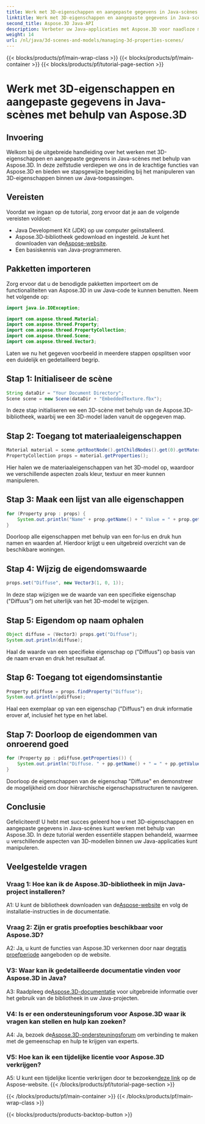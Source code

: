 ```yaml
---
title: Werk met 3D-eigenschappen en aangepaste gegevens in Java-scènes met behulp van Aspose.3D
linktitle: Werk met 3D-eigenschappen en aangepaste gegevens in Java-scènes met behulp van Aspose.3D
second_title: Aspose.3D Java-API
description: Verbeter uw Java-applicaties met Aspose.3D voor naadloze manipulatie van 3D-eigenschappen. Volg onze tutorial voor stapsgewijze begeleiding.
weight: 14
url: /nl/java/3d-scenes-and-models/managing-3d-properties-scenes/
---
```


{{< blocks/products/pf/main-wrap-class >}}
{{< blocks/products/pf/main-container >}}
{{< blocks/products/pf/tutorial-page-section >}}

# Werk met 3D-eigenschappen en aangepaste gegevens in Java-scènes met behulp van Aspose.3D

## Invoering

Welkom bij de uitgebreide handleiding over het werken met 3D-eigenschappen en aangepaste gegevens in Java-scènes met behulp van Aspose.3D. In deze zelfstudie verdiepen we ons in de krachtige functies van Aspose.3D en bieden we stapsgewijze begeleiding bij het manipuleren van 3D-eigenschappen binnen uw Java-toepassingen.

## Vereisten

Voordat we ingaan op de tutorial, zorg ervoor dat je aan de volgende vereisten voldoet:

- Java Development Kit (JDK) op uw computer geïnstalleerd.
-  Aspose.3D-bibliotheek gedownload en ingesteld. Je kunt het downloaden van de[Aspose-website](https://releases.aspose.com/3d/java/).
- Een basiskennis van Java-programmeren.

## Pakketten importeren

Zorg ervoor dat u de benodigde pakketten importeert om de functionaliteiten van Aspose.3D in uw Java-code te kunnen benutten. Neem het volgende op:

```java
import java.io.IOException;

import com.aspose.threed.Material;
import com.aspose.threed.Property;
import com.aspose.threed.PropertyCollection;
import com.aspose.threed.Scene;
import com.aspose.threed.Vector3;
```

Laten we nu het gegeven voorbeeld in meerdere stappen opsplitsen voor een duidelijk en gedetailleerd begrip.

## Stap 1: Initialiseer de scène

```java
String dataDir = "Your Document Directory";
Scene scene = new Scene(dataDir + "EmbeddedTexture.fbx");
```

In deze stap initialiseren we een 3D-scène met behulp van de Aspose.3D-bibliotheek, waarbij we een 3D-model laden vanuit de opgegeven map.

## Stap 2: Toegang tot materiaaleigenschappen

```java
Material material = scene.getRootNode().getChildNodes().get(0).getMaterial();
PropertyCollection props = material.getProperties();
```

Hier halen we de materiaaleigenschappen van het 3D-model op, waardoor we verschillende aspecten zoals kleur, textuur en meer kunnen manipuleren.

## Stap 3: Maak een lijst van alle eigenschappen

```java
for (Property prop : props) {
    System.out.println("Name" + prop.getName() + " Value = " + prop.getValue());
}
```

Doorloop alle eigenschappen met behulp van een for-lus en druk hun namen en waarden af. Hierdoor krijgt u een uitgebreid overzicht van de beschikbare woningen.

## Stap 4: Wijzig de eigendomswaarde

```java
props.set("Diffuse", new Vector3(1, 0, 1));
```

In deze stap wijzigen we de waarde van een specifieke eigenschap ("Diffuus") om het uiterlijk van het 3D-model te wijzigen.

## Stap 5: Eigendom op naam ophalen

```java
Object diffuse = (Vector3) props.get("Diffuse");
System.out.println(diffuse);
```

Haal de waarde van een specifieke eigenschap op ("Diffuus") op basis van de naam ervan en druk het resultaat af.

## Stap 6: Toegang tot eigendomsinstantie

```java
Property pdiffuse = props.findProperty("Diffuse");
System.out.println(pdiffuse);
```

Haal een exemplaar op van een eigenschap ("Diffuus") en druk informatie erover af, inclusief het type en het label.

## Stap 7: Doorloop de eigendommen van onroerend goed

```java
for (Property pp : pdiffuse.getProperties()) {
    System.out.println("Diffuse. " + pp.getName() + " = " + pp.getValue());
}
```

Doorloop de eigenschappen van de eigenschap "Diffuse" en demonstreer de mogelijkheid om door hiërarchische eigenschapsstructuren te navigeren.

## Conclusie

Gefeliciteerd! U hebt met succes geleerd hoe u met 3D-eigenschappen en aangepaste gegevens in Java-scènes kunt werken met behulp van Aspose.3D. In deze tutorial werden essentiële stappen behandeld, waarmee u verschillende aspecten van 3D-modellen binnen uw Java-applicaties kunt manipuleren.

## Veelgestelde vragen

### Vraag 1: Hoe kan ik de Aspose.3D-bibliotheek in mijn Java-project installeren?

 A1: U kunt de bibliotheek downloaden van de[Aspose-website](https://releases.aspose.com/3d/java/) en volg de installatie-instructies in de documentatie.

### Vraag 2: Zijn er gratis proefopties beschikbaar voor Aspose.3D?

 A2: Ja, u kunt de functies van Aspose.3D verkennen door naar de[gratis proefperiode](https://releases.aspose.com/) aangeboden op de website.

### V3: Waar kan ik gedetailleerde documentatie vinden voor Aspose.3D in Java?

 A3: Raadpleeg de[Aspose.3D-documentatie](https://reference.aspose.com/3d/java/) voor uitgebreide informatie over het gebruik van de bibliotheek in uw Java-projecten.

### V4: Is er een ondersteuningsforum voor Aspose.3D waar ik vragen kan stellen en hulp kan zoeken?

A4: Ja, bezoek de[Aspose.3D-ondersteuningsforum](https://forum.aspose.com/c/3d/18) om verbinding te maken met de gemeenschap en hulp te krijgen van experts.

### V5: Hoe kan ik een tijdelijke licentie voor Aspose.3D verkrijgen?

 A5: U kunt een tijdelijke licentie verkrijgen door te bezoeken[deze link](https://purchase.aspose.com/temporary-license/) op de Aspose-website.
{{< /blocks/products/pf/tutorial-page-section >}}

{{< /blocks/products/pf/main-container >}}
{{< /blocks/products/pf/main-wrap-class >}}

{{< blocks/products/products-backtop-button >}}
